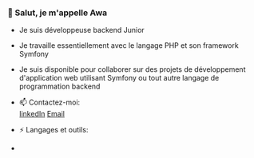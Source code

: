 ### 👋 Salut, je m'appelle Awa


<!--
**gafouni/gafouni** is a ✨ _special_ ✨ repository because its `README.md` (this file) appears on your GitHub profile.

Here are some ideas to get you started:

- 🔭 I’m currently working on ...
- 🌱 I’m currently learning ...
- 👯 I’m looking to collaborate on ...
- 🤔 I’m looking for help with ...
- 💬 Ask me about ...
- 📫 How to reach me: ...
- 😄 Pronouns: ...
- ⚡ Fun fact: ...
-->

- Je suis développeuse backend Junior 
- Je travaille essentiellement avec le langage PHP et son framework Symfony
- Je suis disponible pour collaborer sur des projets de développement d'application web utilisant Symfony ou tout autre langage de programmation backend

- 📫 Contactez-moi:  
[linkedIn](https://www.linkedin.com/in/haoua-abouna/) [Email](haouabouna@gmail.com)  


- ⚡ Langages et outils:  
- 



